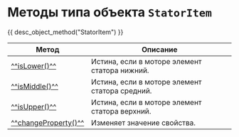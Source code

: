 # Методы типа объекта `StatorItem`
{{ desc_object_method("StatorItem") }}

| Метод                                | Описание                           |
|--------------------------------------|------------------------------------|
| [^^isLower()^^](./isLower.md) | Истина, если в моторе элемент статора нижний. |
| [^^isMiddle()^^](./isMiddle.md) |  Истина, если в моторе элемент статора средний. |
| [^^isUpper()^^](./isUpper.md) |  Истина, если в моторе элемент статора верхний. |
| [^^changeProperty()^^](./changeProperty.md) | Изменяет значение свойства. |
